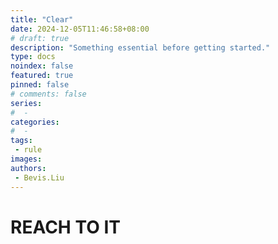 ```yaml
---
title: "Clear"
date: 2024-12-05T11:46:58+08:00
# draft: true
description: "Something essential before getting started."
type: docs
noindex: false
featured: true
pinned: false
# comments: false
series:
#  - 
categories:
#  - 
tags:
 - rule
images:
authors:
 - Bevis.Liu
---
```



# REACH TO IT


